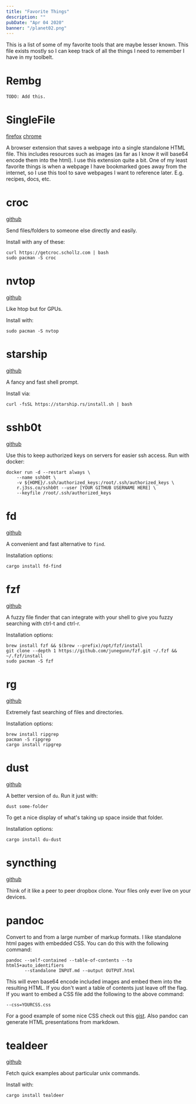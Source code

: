 ```yaml
---
title: "Favorite Things"
description: ""
pubDate: "Apr 04 2020"
banner: "/planet02.png"
---
```


This is a list of some of my favorite tools that are maybe lesser known. This file
exists mostly so I can keep track of all the things I need to remember I have in my
toolbelt.

# Rembg

    TODO: Add this.

# SingleFile

[firefox](https://addons.mozilla.org/en-US/firefox/addon/single-file/)
[chrome](https://chrome.google.com/webstore/detail/singlefile/mpiodijhokgodhhofbcjdecpffjipkle?hl=en)

A browser extension that saves a webpage into a single standalone HTML file. This includes resources such as images (as far as
I know it will base64 encode them into the html). I use this extension quite a bit. One of my least favorite things is when a webpage
I have bookmarked goes away from the internet, so I use this tool to save webpages I want to reference later. E.g. recipes, docs, etc.

# croc

[github](https://github.com/schollz/croc)

Send files/folders to someone else directly and easily.

Install with any of these:

    curl https://getcroc.schollz.com | bash
    sudo pacman -S croc

# nvtop

[github](https://github.com/Syllo/nvtop)

Like htop but for GPUs.

Install with:

    sudo pacman -S nvtop

# starship

[github](https://github.com/starship/starship)

A fancy and fast shell prompt.

Install via:

    curl -fsSL https://starship.rs/install.sh | bash

# sshb0t

[github](https://github.com/genuinetools/sshb0t)

Use this to keep authorized keys on servers for easier
ssh access. Run with docker:

```
docker run -d --restart always \
    --name sshb0t \
    -v ${HOME}/.ssh/authorized_keys:/root/.ssh/authorized_keys \
    r.j3ss.co/sshb0t --user [YOUR GITHUB USERNAME HERE] \
    --keyfile /root/.ssh/authorized_keys
```

# fd

[github](https://github.com/sharkdp/fd)

A convenient and fast alternative to `find`.

Installation options:

    cargo install fd-find

# fzf

[github](https://github.com/junegunn/fzf)

A fuzzy file finder that can integrate with your shell to give you fuzzy searching with ctrl-t and ctrl-r.

Installation options:

    brew install fzf && $(brew --prefix)/opt/fzf/install
    git clone --depth 1 https://github.com/junegunn/fzf.git ~/.fzf && ~/.fzf/install
    sudo pacman -S fzf

# rg

[github](https://github.com/BurntSushi/ripgrep)

Extremely fast searching of files and directories.

Installation options:

    brew install ripgrep
    pacman -S ripgrep
    cargo install ripgrep

# dust

[github](https://github.com/bootandy/dust)

A better version of `du`. Run it just with:

    dust some-folder

To get a nice display of what's taking up space inside that folder.

Installation options:

    cargo install du-dust

# syncthing

[github](https://github.com/syncthing/syncthing)

Think of it like a peer to peer dropbox clone. Your files only ever live on
your devices.

# pandoc

Convert to and from a large number of markup formats. I like standalone html pages
with embedded CSS. You can do this with the following command:

    pandoc --self-contained --table-of-contents --to html5+auto_identifiers
           --standalone INPUT.md --output OUTPUT.html

This will even base64 encode included images and embed them into the resulting HTML.
If you don't want a table of contents just leave off the flag. If you want to embed a CSS file add the following to the above
command:

    --css=YOURCSS.css

For a good example of some nice CSS check out this [gist](https://gist.github.com/killercup/5917178). Also pandoc can generate HTML presentations from markdown.

# tealdeer

[github](https://github.com/dbrgn/tealdeer)

Fetch quick examples about particular unix commands.

Install with:

    cargo install tealdeer
